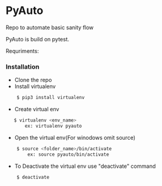 # PyAuto

Repo to automate basic sanity flow

PyAuto is build on pytest.



Requriments:

### Installation
- Clone the repo
- Install virtualenv
```sh
    $ pip3 install virtualenv
```
- Create virtual env
 ```sh
    $ virtualenv <env_name>
        ex: virtualenv pyauto
```
- Open the virtual env(For winodows omit source)
```sh
    $ source <folder_name>/bin/activate
        ex: source pyauto/bin/activate
```
- To Deactivate the virtual env use "deactivate" command
```sh
    $ deactivate
```
